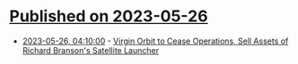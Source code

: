 # [Published on 2023-05-26](index.md)

* [2023-05-26, 04:10:00](https://soylentnews.org/article.pl?sid=23/05/25/0441200&from=rss) - [Virgin Orbit to Cease Operations, Sell Assets of Richard Branson's Satellite Launcher](https://soylentnews.org/article.pl?sid=23/05/25/0441200&from=rss)
